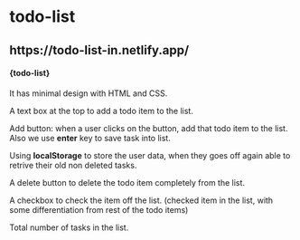 # todo-list
<h2>https://todo-list-in.netlify.app/</h2>
<h4> {todo-list}</h4> 

<div style="text-align=justify">
<p>It has minimal design with HTML and CSS.</p>
<p>A text box at the top to add a todo item to the list.</P>
<p> Add button: when a user clicks on the button, add that todo item to the list. Also we use <b>enter</b> key to save task into list.</p>
<p>Using <b>localStorage</b> to store the user data, when they goes off again able to retrive their old non deleted tasks.</p>
<p>A delete button to delete the todo item completely from the list.</p>
<p>A checkbox to check the item off the list. (checked item in the list, with some differentiation from rest of the todo items)<p>
<p>Total number of tasks in the list.</p>
</div>
